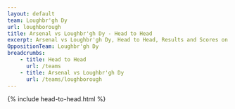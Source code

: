 ```yaml
---
layout: default
team: Loughbr'gh Dy
url: loughborough
title: Arsenal vs Loughbr'gh Dy - Head to Head
excerpt: Arsenal vs Loughbr'gh Dy, Head to Head, Results and Scores on History of Arsenal Football Club
OppositionTeam: Loughbr'gh Dy
breadcrumbs:
    - title: Head to Head
      url: /teams
    - title: Arsenal vs Loughbr'gh Dy
      url: /teams/loughborough
---
```


{% include head-to-head.html %}